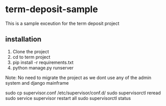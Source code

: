 # term-deposit-sample
This is a sample exceution for the term deposit project
## installation
1. Clone the project
2. cd to term project
3. pip install -r requirements.txt
4. python manage.py runserver

Note: No need to migrate the project as we dont use any of the admin system and django mainframe

sudo cp supervisor.conf /etc/supervisor/conf.d/
sudo supervisorctl reread
sudo service supervisor restart all
sudo supervisorctl status